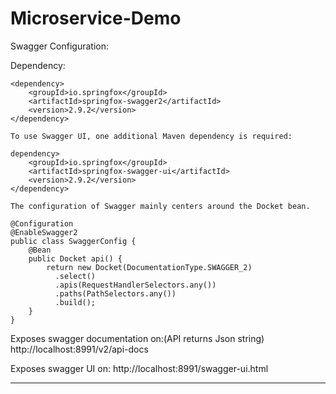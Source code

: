# Microservice-Demo

Swagger Configuration:

Dependency:
```
<dependency>
    <groupId>io.springfox</groupId>
    <artifactId>springfox-swagger2</artifactId>
    <version>2.9.2</version>
</dependency>

To use Swagger UI, one additional Maven dependency is required:

dependency>
    <groupId>io.springfox</groupId>
    <artifactId>springfox-swagger-ui</artifactId>
    <version>2.9.2</version>
</dependency>

The configuration of Swagger mainly centers around the Docket bean.

@Configuration
@EnableSwagger2
public class SwaggerConfig {                                    
    @Bean
    public Docket api() { 
        return new Docket(DocumentationType.SWAGGER_2)  
          .select()                                  
          .apis(RequestHandlerSelectors.any())              
          .paths(PathSelectors.any())                          
          .build();                                           
    }
}
```


Exposes swagger documentation on:(API returns Json string)
http://localhost:8991/v2/api-docs

Exposes swagger UI on:
http://localhost:8991/swagger-ui.html

----------------------------------------------------------------------------------------------------------------------------------------
